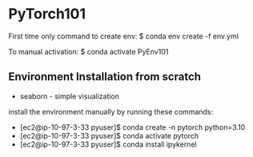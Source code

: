 # PyTorch101

First time only command to create env:
    $ conda env create -f env.yml

To manual activation:
    $ conda activate PyEnv101

## Environment Installation from scratch

* seaborn - simple visualization

install the environment manually by running these commands:

* [ec2@ip-10-97-3-33 pyuser]$ conda create -n pytorch python=3.10
* [ec2@ip-10-97-3-33 pyuser]$ conda activate pytorch
* [ec2@ip-10-97-3-33 pyuser]$ conda install ipykernel